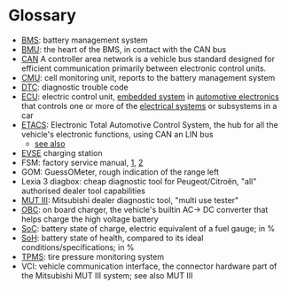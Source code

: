 # Glossary

- [BMS](https://en.wikipedia.org/wiki/Battery_management_system): battery management system
- [BMU](https://www.redwayess.com/understanding-the-role-of-bmu-in-energy-storage-systems-ess/): the heart of the BMS, in contact with the CAN bus
- [CAN](https://en.wikipedia.org/wiki/CAN_bus) A controller area network is a vehicle bus standard designed for efficient communication primarily between electronic control units.
- [CMU](https://archive.is/ERbzV): cell monitoring unit, reports to the battery management system
- [DTC](https://en.wikipedia.org/wiki/Diagnostic_Trouble_Code): diagnostic trouble code
- [ECU](https://en.wikipedia.org/wiki/Electronic_control_unit): electric control unit, [embedded system](https://en.wikipedia.org/wiki/Embedded_system) in [automotive electronics](https://en.wikipedia.org/wiki/Automotive_electronics) that controls one or more of the [electrical systems](https://en.wikipedia.org/wiki/Automotive_electronics#Types) or subsystems in a car
- [ETACS](http://mitsipedia.info/index.php?title=ETACS): Electronic Total Automotive Control System, the hub for all the vehicle's electronic functions, using CAN an LIN bus
  - [see also](https://gearshifters.org/mitsubishi/what-is-etacs-mitsubishi/)
- [EVSE](https://en.wikipedia.org/wiki/Charging_station) charging station
- FSM: factory service manual, [1](http://mmc-manuals.ru/manuals/i-miev/online/Service_Manual/2017/index_M1.htm), [2](https://jdmfsm.info/Auto/Japan/Mitsubishi/i-MiEV/Manuals/)
- GOM: GuessOMeter, rough indication of the range left
- Lexia 3 diagbox: cheap diagnostic tool for Peugeot/Citroën, "all" authorised dealer tool capabilities
- [MUT III](https://web.archive.org/web/20240630100905/https://mitsubishitechinfo.com/epacarb/ver_30_NAS_M.U.T.3MANUAL.pdf): Mitsubishi dealer diagnostic tool, "multi use tester"
- [OBC](https://en.wikipedia.org/wiki/Charging_station): on board charger, the vehicle's builtin AC-> DC converter that helps charge the high voltage battery
- [SoC](https://en.wikipedia.org/wiki/State_of_charge): battery state of charge, electric equivalent of a fuel gauge; in %
- [SoH](https://en.wikipedia.org/wiki/State_of_health): battery state of health, compared to its ideal conditions/specifications; in %
- [TPMS](https://en.wikipedia.org/wiki/Tire-pressure_monitoring_system): tire pressure monitoring system
- VCI: vehicle communication interface, the connector hardware part of the Mitsubishi MUT III system; see also MUT III
